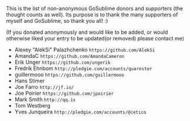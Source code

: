This is the list of non-anonymous GoSublime donors and supporters (the thought counts as well).
Its purpose is to thank the many supporters of myself and GoSublime, so thank you all! :)

(If you donated anonymously and would like to be added, or would otherwise liked your entry to be updated(or removed) please contact me)

* Alexey "AlekSi" Palazhchenko `https://github.com/AlekSi`
* AmandaC `https://github.com/AmandaCameron`
* Erik Unger `https://github.com/ungerik`
* Fredrik Ehnbom `http://pledgie.com/accounts/quarnster`
* guillermooo `https://github.com/guillermooo`
* Hans Stimer
* Joe Farro `http://jf.io/`
* Joe Poirier `https://github.com/jpoirier`
* Mark Smith `http://qq.is`
* Tom Westberg
* Yves Junqueira `http://pledgie.com/accounts/@cetico`
